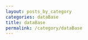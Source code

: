```yaml
---
layout: posts_by_category
categories: dataBase
title: dataBase
permalink: /category/dataBase
---
```

